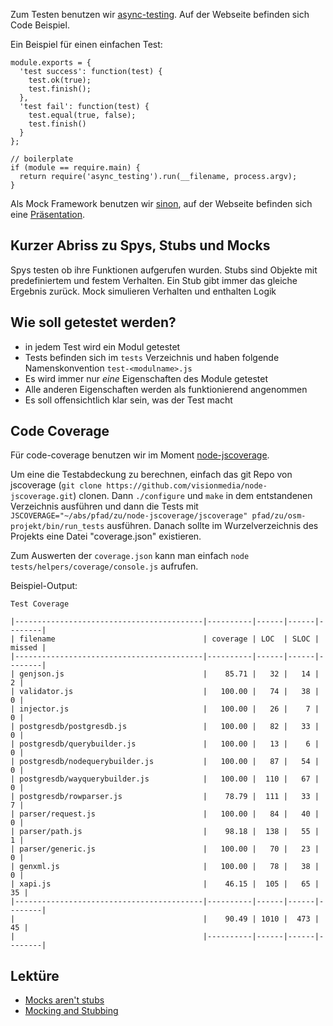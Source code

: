 Zum Testen benutzen wir [async-testing](http://bentomas.github.com/node-async-testing/).
Auf der Webseite befinden sich Code Beispiel.

Ein Beispiel für einen einfachen Test:

    module.exports = { 
      'test success': function(test) {
        test.ok(true);
        test.finish();
      },
      'test fail': function(test) {
        test.equal(true, false);
        test.finish()
      }
    };

    // boilerplate
    if (module == require.main) {
      return require('async_testing').run(__filename, process.argv);
    }

Als Mock Framework benutzen wir [sinon](http://sinonjs.org/), auf der Webseite befinden sich eine [Präsentation](http://cjohansen.no/talks/2011/xp-meetup).

Kurzer Abriss zu Spys, Stubs und Mocks
--------------------------------------


Spys testen ob ihre Funktionen aufgerufen wurden.
Stubs sind Objekte mit predefiniertem und festem Verhalten. Ein Stub gibt immer das gleiche Ergebnis zurück.
Mock simulieren Verhalten und enthalten Logik

Wie soll getestet werden?
-------------------------

* in jedem Test wird ein Modul getestet
* Tests befinden sich im `tests` Verzeichnis und haben folgende Namenskonvention `test-<modulname>.js`
* Es wird immer nur *eine* Eigenschaften des Module getestet
* Alle anderen Eigenschaften werden als funktionierend angenommen
* Es soll offensichtlich klar sein, was der Test macht

Code Coverage
-------------

Für code-coverage benutzen wir im Moment [node-jscoverage](https://github.com/visionmedia/node-jscoverage.git).

Um eine die Testabdeckung zu berechnen, einfach das git Repo von jscoverage (`git clone https://github.com/visionmedia/node-jscoverage.git`) clonen. Dann `./configure` und `make` in dem entstandenen Verzeichnis ausführen und dann die Tests mit `JSCOVERAGE="~/abs/pfad/zu/node-jscoverage/jscoverage" pfad/zu/osm-projekt/bin/run_tests` ausführen. Danach sollte im Wurzelverzeichnis des Projekts eine Datei "coverage.json" existieren.

Zum Auswerten der `coverage.json` kann man einfach `node tests/helpers/coverage/console.js` aufrufen.

Beispiel-Output:

    Test Coverage

    |------------------------------------------|----------|------|------|--------|
    | filename                                 | coverage | LOC  | SLOC | missed |
    |------------------------------------------|----------|------|------|--------|
    | genjson.js                               |    85.71 |   32 |   14 |      2 |
    | validator.js                             |   100.00 |   74 |   38 |      0 |
    | injector.js                              |   100.00 |   26 |    7 |      0 |
    | postgresdb/postgresdb.js                 |   100.00 |   82 |   33 |      0 |
    | postgresdb/querybuilder.js               |   100.00 |   13 |    6 |      0 |
    | postgresdb/nodequerybuilder.js           |   100.00 |   87 |   54 |      0 |
    | postgresdb/wayquerybuilder.js            |   100.00 |  110 |   67 |      0 |
    | postgresdb/rowparser.js                  |    78.79 |  111 |   33 |      7 |
    | parser/request.js                        |   100.00 |   84 |   40 |      0 |
    | parser/path.js                           |    98.18 |  138 |   55 |      1 |
    | parser/generic.js                        |   100.00 |   70 |   23 |      0 |
    | genxml.js                                |   100.00 |   78 |   38 |      0 |
    | xapi.js                                  |    46.15 |  105 |   65 |     35 |
    |------------------------------------------|----------|------|------|--------|
    |                                          |    90.49 | 1010 |  473 |     45 |
    |                                          |----------|------|------|--------|


Lektüre
-------

* [Mocks aren't stubs](http://martinfowler.com/articles/mocksArentStubs.html)
* [Mocking and Stubbing](http://www.ibm.com/developerworks/web/library/wa-mockrails/index.html)


